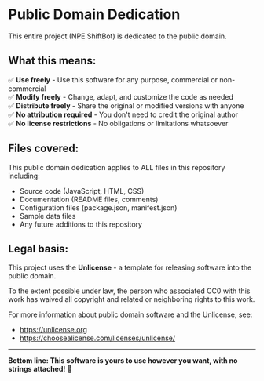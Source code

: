 # Public Domain Dedication

This entire project (NPE ShiftBot) is dedicated to the public domain.

## What this means:

✅ **Use freely** - Use this software for any purpose, commercial or non-commercial  
✅ **Modify freely** - Change, adapt, and customize the code as needed  
✅ **Distribute freely** - Share the original or modified versions with anyone  
✅ **No attribution required** - You don't need to credit the original author  
✅ **No license restrictions** - No obligations or limitations whatsoever  

## Files covered:

This public domain dedication applies to ALL files in this repository including:
- Source code (JavaScript, HTML, CSS)
- Documentation (README files, comments)
- Configuration files (package.json, manifest.json)
- Sample data files
- Any future additions to this repository

## Legal basis:

This project uses the **Unlicense** - a template for releasing software into the public domain. 

To the extent possible under law, the person who associated CC0 with this work has waived all copyright and related or neighboring rights to this work.

For more information about public domain software and the Unlicense, see:
- https://unlicense.org
- https://choosealicense.com/licenses/unlicense/

---

**Bottom line: This software is yours to use however you want, with no strings attached!** 🎉
